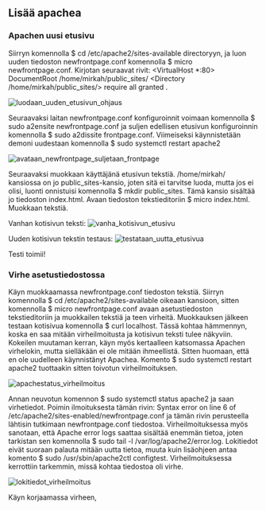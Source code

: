 ## Lisää apachea

### Apachen uusi etusivu

Siirryn komennolla $ cd /etc/apache2/sites-available directoryyn, ja luon uuden tiedoston newfrontpage.conf komennolla $ micro newfrontpage.conf. Kirjotan seuraavat rivit: 
<VirtualHost *:80>
  DocumentRoot /home/mirkah/public_sites/
  <Directory /home/mirkah/public_sites/>
    require all granted
   </Directory>
</VirtualHost>. 

![luodaan_uuden_etusivun_ohjaus](https://user-images.githubusercontent.com/82024427/216786873-f18538bb-737d-42b0-85da-48875ae86105.png)

Seuraavaksi laitan newfrontpage.conf konfiguroinnit voimaan komennolla $ sudo a2ensite newfrontpage.conf ja suljen edellisen etusivun konfiguroinnin komennolla $ sudo a2dissite frontpage.conf. 
Viimeiseksi käynnistetään demoni uudestaan komennolla $ sudo systemctl restart apache2

![avataan_newfrontpage_suljetaan_frontpage](https://user-images.githubusercontent.com/82024427/216786586-16495fde-257d-460f-bdb9-d6b9e2e5f312.png)

Seuraavaksi muokkaan käyttäjänä etusivun tekstiä. /home/mirkah/ kansiossa on jo public_sites-kansio, joten sitä ei tarvitse luoda, mutta jos ei olisi, luonti onnistuisi komennolla $ mkdir public_sites. Tämä kansio sisältää jo tiedoston index.html. Avaan tiedoston tekstieditoriin $ micro index.html. Muokkaan tekstiä. 

Vanhan kotisivun teksti: 
![vanha_kotisivun_etusivu](https://user-images.githubusercontent.com/82024427/216786847-12d7344a-5372-42f3-bd6c-20a34540f761.png)

Uuden kotisivun tekstin testaus: 
![testataan_uutta_etusivua](https://user-images.githubusercontent.com/82024427/216786912-9f988e54-e0f9-4d38-bcb5-be79334349ab.png)

Testi toimii!

### Virhe asetustiedostossa

Käyn muokkaamassa newfrontpage.conf tiedoston tekstiä. Siirryn komennolla $ cd /etc/apache2/sites-available oikeaan kansioon, sitten komennolla $ micro newfrontpage.conf avaan asetustiedoston tekstieditoriin ja muokkailen tekstiä ja teen virheitä. Muokkauksen jälkeen testaan kotisivua komennolla $ curl localhost. Tässä kohtaa hämmennyn, koska en saa mitään virheilmoitusta ja kotisivun teksti tulee näkyviin. Kokeilen muutaman kerran, käyn myös kertaalleen katsomassa Apachen virhelokin, mutta sielläkään ei ole mitään ihmeellistä. Sitten huomaan, että en ole uudelleen käynnistänyt Apachea. Komento $ sudo systemctl restart apache2 tuottaakin sitten toivotun virheilmoituksen. 

![apachestatus_virheilmoitus](https://user-images.githubusercontent.com/82024427/216787206-a082100d-afad-4919-9e35-dd85eb3ba15a.png)

Annan neuvotun komennon $ sudo systemctl status apache2 ja saan virhetiedot. Poimin ilmoituksesta tämän rivin: Syntax error on line 6 of /etc/apache2/sites-enabled/newfrontpage.conf ja tämän rivin perusteella lähtisin tutkimaan newfrontpage.conf tiedostoa. Virheilmoituksessa myös sanotaan, että Apache error logs saattaa sisältää enemmän tietoa, joten tarkistan sen komennolla $ sudo tail -l /var/log/apache2/error.log. Lokitiedot eivät suoraan palauta mitään uutta tietoa, muuta kuin lisäohjeen antaa komento $ sudo /usr/sbin/apache2ctl configtest. Virheilmoituksessa kerrottiin tarkemmin, missä kohtaa tiedostoa oli virhe. 

![lokitiedot_virheilmoitus](https://user-images.githubusercontent.com/82024427/216787691-ccc9c4c6-8216-424d-8fe5-b2fa5637d2be.png)

Käyn korjaamassa virheen, 


